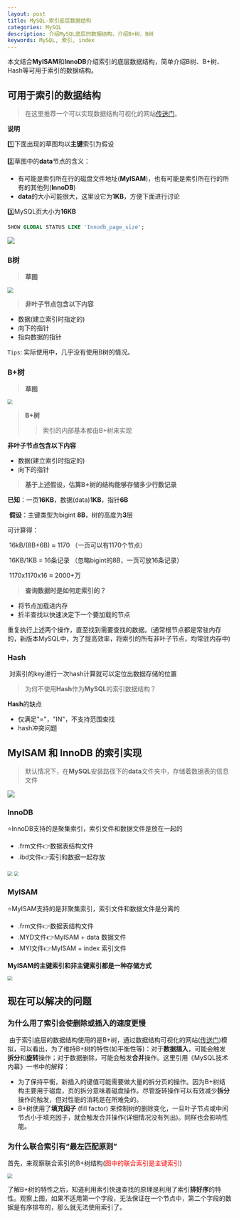 ```yaml
---
layout: post
title: MySQL-索引底层数据结构
categories: MySQL
description: 介绍MySQL底层的数据结构，介绍B+树、B树
keywords: MySQL, 索引, index
---
```


本文结合**MyISAM**和**InnoDB**介绍索引的底层数据结构，简单介绍B树、B+树、Hash等可用于索引的数据结构。

## 可用于索引的数据结构

> 在这里推荐一个可以实现数据结构可视化的网站[传送门](https://www.cs.usfca.edu/~galles/visualization/Algorithms.html)。

**说明**

:one:下面出现的草图均以**主键**索引为假设

:two:草图中的**data**节点的含义：

- 有可能是索引所在行的磁盘文件地址(**MyISAM**)，也有可能是索引所在行的所有的其他列(**InnoDB**)
- **data**的大小可能很大，这里设它为**1KB**，方便下面进行讨论

:three:MySQL页大小为**16KB**

```sql
SHOW GLOBAL STATUS LIKE 'Innodb_page_size';
```

![](/images/posts/MySQL/page_size.png)

### B树

> **草图**

<img src="/images/posts/MySQL/B-Tree.png" style="zoom:80%;" />

> **非叶子节点包含以下内容**

- 数据(建立索引时指定的)
- 向下的指针
- 指向数据的指针

`Tips`: 实际使用中，几乎没有使用B树的情况。

### B+树

> **草图**

<img src="/images/posts/MySQL/B+Tree.png" style="zoom: 67%;" />

> **B+树**
>
> > 索引的内部基本都由B+树来实现

**非叶子节点包含以下内容**

- 数据(建立索引时指定的)
- 向下的指针

> **基于上述假设，估算B+树的结构能够存储多少行数记录**

​	**已知**：一页**16KB**，数据(data)**1KB**，指针**6B**

​	**假设**：主键类型为bigint **8B**，树的高度为**3**层

可计算得：

​	16kB/(8B+6B)  ≈ 1170		（一页可以有1170个节点）

​	16KB/1KB = 16条记录		（忽略bigint的8B，一页可放16条记录）

​	1170x1170x16  ≈ 2000+万

> **查询数据时是如何走索引的？**

- 将节点加载进内存
- 折半查找以快速决定下一个要加载的节点

​	重复执行上述两个操作，直至找到需要查找的数据。(通常根节点都是常驻内存的，新版本MySQL中，为了提高效率，将索引的所有非叶子节点，均常驻内存中)

### Hash

​	对索引的key进行一次hash计算就可以定位出数据存储的位置

> 为何不使用**Hash**作为**MySQL**的索引数据结构？

**Hash**的缺点

- 仅满足"="，"IN"，不支持范围查找
- hash冲突问题

## MyISAM 和 InnoDB 的索引实现

> 默认情况下，在**MySQL**安装路径下的**data**文件夹中，存储着数据表的信息文件

![](/images/posts/MySQL/t_innodb&t_myisam.png)

### InnoDB

:star:InnoDB支持的是聚集索引，索引文件和数据文件是放在一起的

- .frm文件👉数据表结构文件
- .ibd文件👉索引和数据一起存放



<img src="/images/posts/MySQL/index_InnoDB_primary.png" style="zoom: 67%;" />

<img src="/images/posts/MySQL/index_InnoDB_second.png" style="zoom:67%;" />

### MyISAM

:star:MyISAM支持的是非聚集索引，索引文件和数据文件是分离的

- .frm文件👉数据表结构文件
- .MYD文件👉MyISAM + data 数据文件
- .MYI文件👉MyISAM + index 索引文件

**MyISAM的主键索引和非主键索引都是一种存储方式**

<img src="/images/posts/MySQL/index_MyISAM.png" style="zoom:67%;" />

## 现在可以解决的问题

### 为什么用了索引会使删除或插入的速度更慢

​	由于索引底层的数据结构使用的是B+树，通过数据结构可视化的网站([传送门](https://www.cs.usfca.edu/~galles/visualization/Algorithms.html))模拟，可以看出，为了维持B+树的特性(如平衡性等)：对于**数据插入**，可能会触发**拆分**和**旋转**操作；对于数据删除，可能会触发**合并**操作。这里引用《MySQL技术内幕》一书中的解释：

- 为了保持平衡，新插入的键值可能需要做大量的拆分页的操作。因为B+树结构主要用于磁盘，页的拆分意味着磁盘操作。尽管旋转操作可以有效减少**拆分**操作的触发，但对性能的消耗是在所难免的。
- B+树使用了**填充因子** (fill factor) 来控制树的删除变化，一旦叶子节点或中间节点小于填充因子，就会触发合并操作(详细情况没有列出)。同样也会影响性能。

### 为什么联合索引有“最左匹配原则”

​	首先，来观察联合索引的B+树结构(<font color="red">图中的联合索引是主键索引</font>)

<img src="/images/posts/MySQL/Union_index.png" style="zoom: 67%;" />

​	了解B+树的特性之后，知道利用索引快速查找的原理是利用了索引**排好序**的特性。观察上图，如果不适用第一个字段，无法保证在一个节点中，第二个字段的数据是有序排布的，那么就无法使用索引了。

